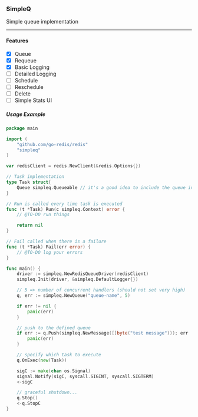 ### SimpleQ

Simple queue implementation

---

#### Features

- [x] Queue
- [x] Requeue
- [x] Basic Logging 
- [ ] Detailed Logging
- [ ] Schedule
- [ ] Reschedule
- [ ] Delete
- [ ] Simple Stats UI

##### Usage Example

```go
package main

import (
	"github.com/go-redis/redis"
	"simpleq"
)

var redisClient = redis.NewClient(&redis.Options{})

// Task implementation
type Task struct{
    Queue simpleq.Queueable // it's a good idea to include the queue inside the task (Requeue(), Push() again)
}

// Run is called every time task is executed
func (t *Task) Run(c simpleq.Context) error {
	// @TO-DO run things

	return nil
}

// Fail called when there is a failure
func (t *Task) Fail(err error) {
	// @TO-DO log your errors
}

func main() {
	driver := simpleq.NewRedisQueueDriver(redisClient)
	simpleq.Init(driver, &simpleq.DefaultLogger{})

	// 5 => number of concurrent handlers (should not set very high)
	q, err := simpleq.NewQueue("queue-name", 5)

	if err != nil {
		panic(err)
	}

	// push to the defined queue
	if err := q.Push(simpleq.NewMessage([]byte("test message"))); err != nil {
		panic(err)
	}

	// specify which task to execute 
	q.OnExec(new(Task))

	sigC := make(chan os.Signal)
	signal.Notify(sigC, syscall.SIGINT, syscall.SIGTERM)
	<-sigC

	// graceful shutdown...
	q.Stop()
	<-q.StopC
}
```
